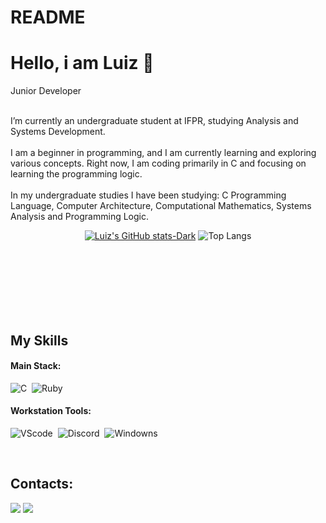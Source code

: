 # README
<h1 class="intro__title">Hello, i am <span>Luiz 👋</span></h1>
<span class="intro__position">Junior Developer
</span>
<br><br>
<p>I’m currently an undergraduate student at IFPR, studying Analysis and Systems Development.
<br><br>
I am a beginner in programming, and I am currently learning and exploring various concepts. Right now, I am coding primarily in C and focusing on learning the programming logic.
<br><br>
In my undergraduate studies I have been studying: C Programming Language, Computer Architecture, Computational Mathematics, Systems Analysis and Programming Logic.
<div  align="center" style="margin-bottom:100px">

[![Luiz's GitHub stats-Dark](https://github-readme-stats.vercel.app/api?username=LuizBiscola&show_icons=true&theme=dark#gh-dark-mode-only)](https://github.com/anuraghazra/github-readme-stats#gh-dark-mode-only)
![Top Langs](https://github-readme-stats.vercel.app/api/top-langs/?username=LuizBiscola&layout=compact&theme=dark#gh-dark-mode-only)

 </div>
 &nbsp;

## My Skills

#### Main Stack:

![C](https://img.shields.io/badge/language-grey?style=for-the-badge&logo=C&logoColor=white)&nbsp;
![Ruby](https://img.shields.io/badge/RUBY-white?style=for-the-badge&logo=ruby&logoColor=red)&nbsp;

#### Workstation Tools:

![VScode](https://img.shields.io/badge/vscode-4285F4?style=for-the-badge&logo=vscode&logoColor=white)&nbsp;
![Discord](https://img.shields.io/badge/Discord-%235865F2.svg?style=for-the-badge&logo=discord&logoColor=white)&nbsp;
![Windowns](https://img.shields.io/badge/Windows-0078D6?style=for-the-badge&logo=windows&logoColor=white)&nbsp;

&nbsp;
&nbsp;

## Contacts:

<div> 

<a href = "mailto:luizeduardobiscolam@gmail.com"> <img src="https://img.shields.io/badge/-Gmail-%23333?style=for-the-badge&logo=gmail&logoColor=white" target="_blank"></a>
<a href="https://www.linkedin.com/in/luiz-eduardo-4b91082bb/" target="_blank"><img src="https://img.shields.io/badge/-LinkedIn-%230077B5?style=for-the-badge&logo=linkedin&logoColor=white"  target="_blank"></a> 
</div>&nbsp;&nbsp;

